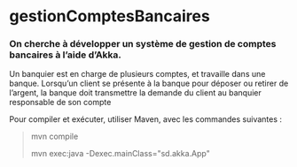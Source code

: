 # gestionComptesBancaires
<h3> On cherche à développer un système de gestion de comptes bancaires à l’aide d’Akka.</h3>
Un banquier est en charge de plusieurs comptes, et travaille dans une banque. Lorsqu’un client se présente à la
banque pour déposer ou retirer de l’argent, la banque doit transmettre la demande du client au banquier responsable de son compte

Pour compiler et exécuter, utiliser Maven, avec les commandes suivantes :
>mvn compile
> 
> mvn exec:java -Dexec.mainClass="sd.akka.App"